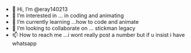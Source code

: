 - 👋 Hi, I’m @eray140213
- 👀 I’m interested in ... in coding and animating 
- 🌱 I’m currently learning ...how to code and animate 
- 💞️ I’m looking to collaborate on ... stickman legacy
- 📫 How to reach me ...i wont really post a number but if u insist i have whatsapp 

<!---
eray140213/eray140213 is a ✨ special ✨ repository because its `README.md` (this file) appears on your GitHub profile.
You can click the Preview link to take a look at your changes.
--->
